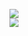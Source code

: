 [![](https://img.shields.io/badge/Made%20With-Github%20Spray-lightgrey.svg?style=for-the-badge&logo=github)](https://github.com/Annihil/github-spray#18712)  
[![](https://i.imgur.com/2DrTn0Z.gif)](https://github.com/Annihil/github-spray)